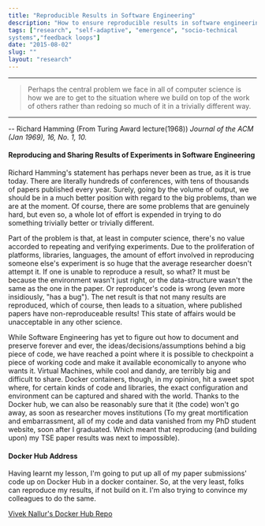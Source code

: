 ```yaml
---
title: "Reproducible Results in Software Engineering"
description: "How to ensure reproducible results in software engineering"
tags: ["research", "self-adaptive", "emergence", "socio-technical 
systems","feedback loops"]
date: "2015-08-02"
slug: ""
layout: "research"
---
```


------------------------------------------------------
> Perhaps the central problem we face in all of computer science is how we are 
> to get to the situation where we build on top of the work of others rather 
> than redoing so much of it in a trivially different way. 
>
------------------------------------------------------
-- Richard Hamming (From Turing Award lecture(1968))<!--more-->
*Journal of the ACM (Jan 1969), 16, No. 1, 10.*

#### Reproducing and Sharing Results of Experiments in Software Engineering

Richard Hamming's statement has perhaps never been as true, as it is true today. There are literally hundreds of conferences, with tens of thousands of papers published every year. Surely, going by the volume of output, we should be in a much better position with regard to the big problems, than we are at the moment. Of course, there are some problems that are genuinely hard, but even so, a whole lot of effort is expended in trying to do something trivially better or trivially different.

Part of the problem is that, at least in computer science, there's no value accorded to repeating and verifying experiments. Due to the proliferation of platforms, libraries, languages, the amount of effort involved in reproducing someone else's experiment is so huge that the average researcher doesn't attempt it. If one is unable to reproduce a result, so what? It must be because the environment wasn't just right, or the data-structure wasn't the same as the one in the paper. Or reproducer's code is wrong (even more insidiously, "has a bug"). The net result is that not many results are reproduced, which of course, then leads to a situation, where published papers have non-reproduceable results! This state of affairs would be unacceptable in any other science.


While Software Engineering has yet to figure out how to document and preserve forever and ever, the ideas/decisions/assumptions behind a big piece of code, we have reached a point where it is possible to checkpoint a piece of working code and make it available economically to anyone who wants it. Virtual Machines, while cool and dandy, are terribly big and difficult to share. Docker containers, though, in  my opinion, hit a sweet spot where, for certain kinds of code and libraries, the exact configuration and environment can be captured and shared with the world. Thanks to the Docker hub, we can also be reasonably sure that it (the code) won't go away, as soon as researcher moves institutions (To my great mortification and embarrassment, all of my code and data vanished from my PhD student website, soon after I graduated. Which meant that reproducing (and building upon) my TSE paper results was next to impossible).

#### Docker Hub Address
Having learnt my lesson, I'm going to put up all of  my paper submissions' code
up on Docker Hub in a docker container. So, at the very least, folks can reproduce my results, if not build on it. I'm also trying to convince my colleagues to do the same.

[Vivek Nallur's Docker Hub Repo](https://hub.docker.com/r/viveknallur/)


